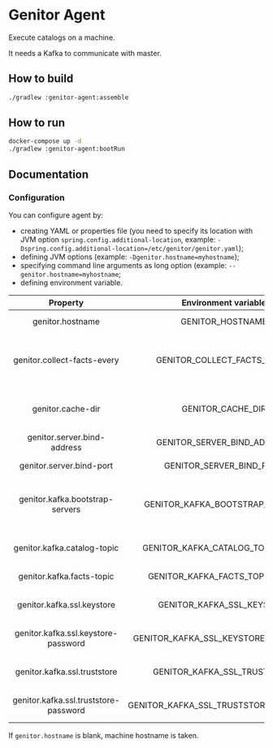 # Genitor Agent

Execute catalogs on a machine.

It needs a Kafka to communicate with master.

## How to build

```bash
./gradlew :genitor-agent:assemble
```

## How to run

```bash
docker-compose up -d
./gradlew :genitor-agent:bootRun
```

## Documentation
### Configuration
You can configure agent by:
- creating YAML or properties file (you need to specify its location with JVM option `spring.config.additional-location`, example: `-Dspring.config.additional-location=/etc/genitor/genitor.yaml`);
- defining JVM options (example: `-Dgenitor.hostname=myhostname`);
- specifying command line arguments as long option (example: `--genitor.hostname=myhostname`;
- defining environment variable.

|                Property               |          Environment variable         |                   Description                  |  Default value |
|:-------------------------------------:|:-------------------------------------:|:----------------------------------------------:|:--------------:|
|            genitor.hostname           |            GENITOR_HOSTNAME           |              Hostname of this node             |        -       |
|      genitor.collect-facts-every      |      GENITOR_COLLECT_FACTS_EVERY      | Number of minutes between two facts collection |        5       |
|           genitor.cache-dir           |           GENITOR_CACHE_DIR           |     Path to directory in which save catalog    |      cache     |
|      genitor.server.bind-address      |      GENITOR_SERVER_BIND_ADDRESS      |               Server bind address              |    127.0.0.1   |
|        genitor.server.bind-port       |        GENITOR_SERVER_BIND_PORT       |                Server bind port                |      2010      |
|    genitor.kafka.bootstrap-servers    |    GENITOR_KAFKA_BOOTSTRAP_SERVERS    |       Kafka servers comma-separated list       | localhost:9093 |
|      genitor.kafka.catalog-topic      |    GENITOR_KAFKA_CATALOG_TOPIC_NAME   |              Name of catalog topic             |     catalog    |
|       genitor.kafka.facts-topic       |     GENITOR_KAFKA_FACTS_TOPIC_NAME    |               Name of facts topic              |      facts     |
|       genitor.kafka.ssl.keystore      |       GENITOR_KAFKA_SSL_KEYSTORE      |             Path to Kafka keystore             |        -       |
|  genitor.kafka.ssl.keystore-password  |  GENITOR_KAFKA_SSL_KEYSTORE_PASSWORD  |           Password of Kafka keystore           |        -       |
|      genitor.kafka.ssl.truststore     |      GENITOR_KAFKA_SSL_TRUSTSTORE     |            Path to Kafka truststore            |        -       |
| genitor.kafka.ssl.truststore-password | GENITOR_KAFKA_SSL_TRUSTSTORE_PASSWORD |          Password of Kafka truststore          |        -       |

If `genitor.hostname` is blank, machine hostname is taken.
